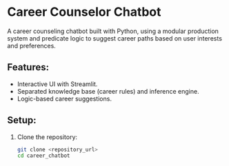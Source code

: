 # Career Counselor Chatbot

A career counseling chatbot built with Python, using a modular production system and predicate logic to suggest career paths based on user interests and preferences.

## Features:
- Interactive UI with Streamlit.
- Separated knowledge base (career rules) and inference engine.
- Logic-based career suggestions.

## Setup:
1. Clone the repository:
   ```bash
   git clone <repository_url>
   cd career_chatbot